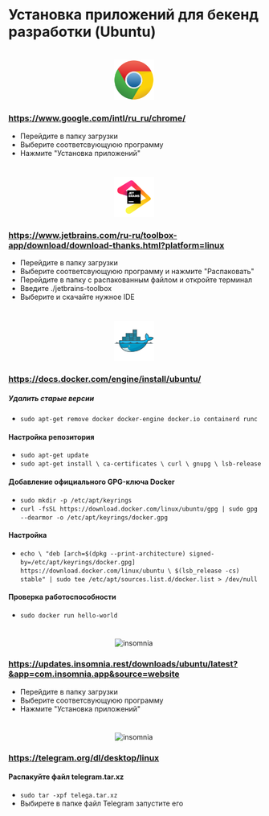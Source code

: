 # Установка приложений для бекенд разработки (Ubuntu)
#


<div style="text-align: center">
 <img src="https://github.com/devicons/devicon/blob/master/icons/chrome/chrome-original.svg" title="Chrome" alt="Chrome"  width="80" height="80"/>&nbsp;
</div>

### https://www.google.com/intl/ru_ru/chrome/ 
* Перейдите в папку загрузки 
* Выберите соответсвующуюю программу 
* Нажмите "Установка приложений"


#
<div style="text-align: center">
 <img src="https://github.com/devicons/devicon/blob/master/icons/jetbrains/jetbrains-original.svg" title="jetbrains" alt="Toolbox"  width="80" height="80"/>&nbsp;
</div>

### https://www.jetbrains.com/ru-ru/toolbox-app/download/download-thanks.html?platform=linux 
* Перейдите в папку загрузки 
* Выберите соответсвующуюю программу и нажмите "Распаковать"
* Перейдите в папку с распакованным файлом и откройте терминал
* Введите ./jetbrains-toolbox
* Выберите и скачайте нужное IDE


#
<div style="text-align: center">
 <img src="https://github.com/devicons/devicon/blob/master/icons/docker/docker-original.svg" title="Docker" alt="Docker"  width="80" height="80"/>&nbsp;
</div>

### https://docs.docker.com/engine/install/ubuntu/
##### Удалить старые версии
* `sudo apt-get remove docker docker-engine docker.io containerd runc`

#### Настройка репозитория 
* `sudo apt-get update`
* `sudo apt-get install \
  ca-certificates \
  curl \
  gnupg \
  lsb-release`

#### Добавление официального GPG-ключа Docker
* `sudo mkdir -p /etc/apt/keyrings`
* `curl -fsSL https://download.docker.com/linux/ubuntu/gpg | sudo gpg --dearmor -o /etc/apt/keyrings/docker.gpg`

#### Настройка
* `echo \
  "deb [arch=$(dpkg --print-architecture) signed-by=/etc/apt/keyrings/docker.gpg] https://download.docker.com/linux/ubuntu \
  $(lsb_release -cs) stable" | sudo tee /etc/apt/sources.list.d/docker.list > /dev/null`

#### Проверка работоспособности
* `sudo docker run hello-world`


#
<div style="text-align: center">
 <img src="https://insomnia.rest/images/insomnia-logo.svg" title="Insomnia" alt="insomnia"  width="" height="60"/>&nbsp;
</div>

### https://updates.insomnia.rest/downloads/ubuntu/latest?&app=com.insomnia.app&source=website
* Перейдите в папку загрузки
* Выберите соответсвующуюю программу
* Нажмите "Установка приложений"


#
<div style="text-align: center">
 <img src="https://upload.wikimedia.org/wikipedia/commons/thumb/8/83/Telegram_2019_Logo.svg/768px-Telegram_2019_Logo.svg.png?20220331104809" title="Insomnia" alt="insomnia"  width="70" height="70"/>&nbsp;
</div>

### https://telegram.org/dl/desktop/linux
#### Распакуйте файл telegram.tar.xz
* `sudo tar -xpf telega.tar.xz`
* Выбирете в папке файл Telegram запустите его
